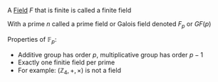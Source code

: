 A [Field](./Field.md) $F$ that is finite is called a finite field  
  
With a prime $n$ called a prime field or Galois field denoted $F_p$ or $GF(p)$  
  
  
Properties of $\mathbb{F}_p$:  
- Additive group has order $p$, multiplicative group has order $p-1$  
- Exactly one finitie field per prime  
- For example: $(\mathbb{Z}_4, +, \times)$ is not a field